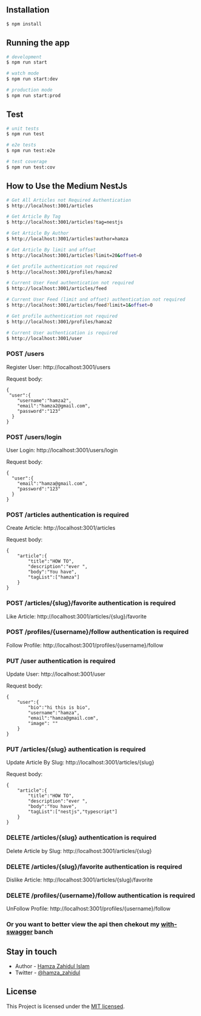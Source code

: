 ## Installation

```bash
$ npm install
```

## Running the app

```bash
# development
$ npm run start

# watch mode
$ npm run start:dev

# production mode
$ npm run start:prod
```

## Test

```bash
# unit tests
$ npm run test

# e2e tests
$ npm run test:e2e

# test coverage
$ npm run test:cov
```

## How to Use the Medium NestJs

```bash
# Get All Articles not Required Authentication
$ http://localhost:3001/articles

# Get Article By Tag
$ http://localhost:3001/articles?tag=nestjs

# Get Article By Author
$ http://localhost:3001/articles?author=hamza

# Get Article By limit and offset
$ http://localhost:3001/articles?limit=20&offset=0

# Get profile authentication not required
$ http://localhost:3001/profiles/hamza2

# Current User Feed authentication not required
$ http://localhost:3001/articles/feed

# Current User Feed (limit and offset) authentication not required
$ http://localhost:3001/articles/feed?limit=1&offset=0

# Get profile authentication not required
$ http://localhost:3001/profiles/hamza2

# Current User authentication is required
$ http://localhost:3001/user

```

### POST /users

Register User: http://localhost:3001/users

Request body:

    {
     "user":{
        "username":"hamza2",
        "email":"hamza2@gmail.com",
        "password":"123"
      }
    }

### POST /users/login

User Login: http://localhost:3001/users/login

Request body:

    {
      "user":{
        "email":"hamza@gmail.com",
        "password":"123"
      }
    }

### POST /articles authentication is required

Create Article: http://localhost:3001/articles

Request body:

    {
        "article":{
            "title":"HOW TO",
            "description":"ever ",
            "body":"You have",
            "tagList":["hamza"]
        }
    }

### POST /articles/{slug}/favorite authentication is required

Like Article: http://localhost:3001/articles/{slug}/favorite

### POST /profiles/{username}/follow authentication is required

Follow Profile: http://localhost:3001/profiles/{username}/follow

### PUT /user authentication is required

Update User: http://localhost:3001/user

Request body:

    {
        "user":{
            "bio":"hi this is bio",
            "username":"hamza",
            "email":"hamza@gmail.com",
            "image": ""
        }
    }

### PUT /articles/{slug} authentication is required

Update Article By Slug: http://localhost:3001/articles/{slug}

Request body:

    {
        "article":{
            "title":"HOW TO",
            "description":"ever ",
            "body":"You have",
            "tagList":["nestjs","typescript"]
        }
    }

### DELETE /articles/{slug} authentication is required

Delete Article by Slug: http://localhost:3001/articles/{slug}

### DELETE /articles/{slug}/favorite authentication is required

Dislike Article: http://localhost:3001/articles/{slug}/favorite

### DELETE /profiles/{username}/follow authentication is required

UnFollow Profile: http://localhost:3001/profiles/{username}/follow

### Or you want to better view the api then chekout my [with-swagger](https://github.com/hamzazahidulislam/medium-nestjs/tree/with-swagger) banch

## Stay in touch

- Author - [Hamza Zahidul Islam](https://hamzazahid.com/)
- Twitter - [@hamza_zahidul](hhttps://twitter.com/hamza_zahidul)

## License

This Project is licensed under the [MIT licensed](LICENSE).
